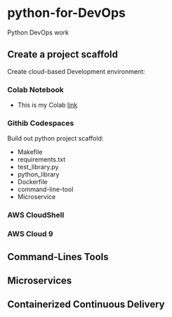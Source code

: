 # python-for-DevOps
Python DevOps work

## Create a project scaffold
Create cloud-based Development environment:

### Colab Notebook
* This is my Colab [link](https://colab.research.google.com/drive/1QOFN36F90PKyUcFbtFFulNIt-dZAQGgP#scrollTo=dSvAQCTm7iR3&line=1&uniqifier=1)

### Githib Codespaces
Build out python project scaffold:

* Makefile
* requirements.txt
* test_library.py
* python_library
* Dockerfile
* command-line-tool
* Microservice

### AWS CloudShell

### AWS Cloud 9

## Command-Lines Tools

## Microservices

## Containerized Continuous Delivery
